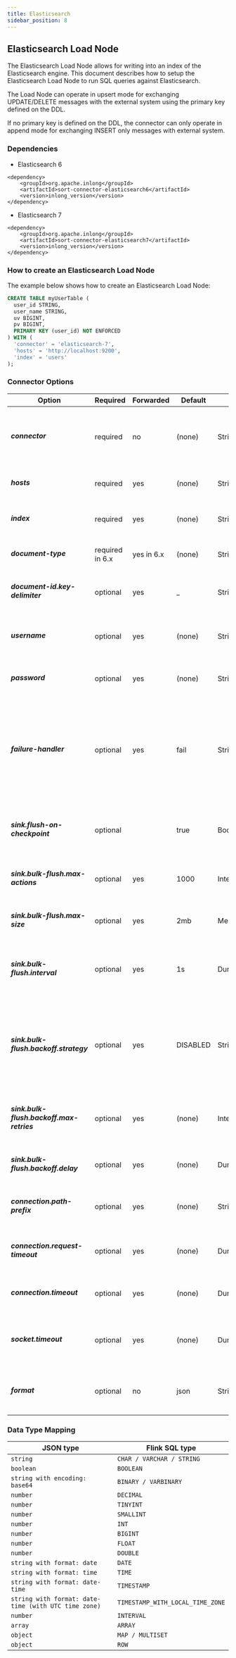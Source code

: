 ```yaml
---
title: Elasticsearch
sidebar_position: 8
---
```


## Elasticsearch Load Node

The Elasticsearch Load Node allows for writing into an index of the Elasticsearch engine. This document describes how to setup the Elasticsearch Load Node to run SQL queries against Elasticsearch.

The Load Node can operate in upsert mode for exchanging UPDATE/DELETE messages with the external system using the primary key defined on the DDL.

If no primary key is defined on the DDL, the connector can only operate in append mode for exchanging INSERT only messages with external system.

### Dependencies

- Elasticsearch 6

```
<dependency>
    <groupId>org.apache.inlong</groupId>
    <artifactId>sort-connector-elasticsearch6</artifactId>
    <version>inlong_version</version>
</dependency>
```
- Elasticsearch 7

```
<dependency>
    <groupId>org.apache.inlong</groupId>
    <artifactId>sort-connector-elasticsearch7</artifactId>
    <version>inlong_version</version>
</dependency>
```

### How to create an Elasticsearch Load Node

The example below shows how to create an Elasticsearch Load Node:

```sql
CREATE TABLE myUserTable (
  user_id STRING,
  user_name STRING,
  uv BIGINT,
  pv BIGINT,
  PRIMARY KEY (user_id) NOT ENFORCED
) WITH (
  'connector' = 'elasticsearch-7',
  'hosts' = 'http://localhost:9200',
  'index' = 'users'
);
```

### Connector Options

<table class="table table-bordered">
    <thead>
      <tr>
        <th class="text-left" style="width: 25%">Option</th>
        <th class="text-center" style="width: 8%">Required</th>
        <th class="text-center" style="width: 8%">Forwarded</th>
        <th class="text-center" style="width: 7%">Default</th>
        <th class="text-center" style="width: 10%">Type</th>
        <th class="text-center" style="width: 42%">Description</th>
      </tr>
    </thead>
    <tbody>
    <tr>
      <td><h5>connector</h5></td>
      <td>required</td>
      <td>no</td>
      <td style="word-wrap: break-word;">(none)</td>
      <td>String</td>
      <td>Specify what connector to use, valid values are:
      <ul>
      <li><code>elasticsearch-6</code>: connect to Elasticsearch 6.x cluster.</li>
      <li><code>elasticsearch-7</code>: connect to Elasticsearch 7.x cluster.</li>
      </ul></td>
    </tr>
    <tr>
      <td><h5>hosts</h5></td>
      <td>required</td>
      <td>yes</td>
      <td style="word-wrap: break-word;">(none)</td>
      <td>String</td>
      <td>One or more Elasticsearch hosts to connect to, e.g. <code>'http://host_name:9092;http://host_name:9093'</code>.</td>
    </tr>
    <tr>
      <td><h5>index</h5></td>
      <td>required</td>
      <td>yes</td>
      <td style="word-wrap: break-word;">(none)</td>
      <td>String</td>
      <td>Elasticsearch index for every record. Can be a static index (e.g. <code>'myIndex'</code>) or
       a dynamic index (e.g. <code>'index-{log_ts|yyyy-MM-dd}'</code>).
       See the following <a href="#dynamic-index">Dynamic Index</a> section for more details.</td>
    </tr>
    <tr>
      <td><h5>document-type</h5></td>
      <td>required in 6.x</td>
      <td>yes in 6.x</td>
      <td style="word-wrap: break-word;">(none)</td>
      <td>String</td>
      <td>Elasticsearch document type. Not necessary anymore in <code>elasticsearch-7</code>.</td>
    </tr>
    <tr>
      <td><h5>document-id.key-delimiter</h5></td>
      <td>optional</td>
      <td>yes</td>
      <td style="word-wrap: break-word;">_</td>
      <td>String</td>
      <td>Delimiter for composite keys ("_" by default), e.g., "$" would result in IDs "KEY1$KEY2$KEY3".</td>
    </tr>
    <tr>
      <td><h5>username</h5></td>
      <td>optional</td>
      <td>yes</td>
      <td style="word-wrap: break-word;">(none)</td>
      <td>String</td>
      <td>Username used to connect to Elasticsearch instance. Please notice that Elasticsearch doesn't pre-bundled security feature, but you can enable it by following the <a href="https://www.elastic.co/guide/en/elasticsearch/reference/master/configuring-security.html">guideline</a> to secure an Elasticsearch cluster.</td>
    </tr>
    <tr>
      <td><h5>password</h5></td>
      <td>optional</td>
      <td>yes</td>
      <td style="word-wrap: break-word;">(none)</td>
      <td>String</td>
      <td>Password used to connect to Elasticsearch instance. If <code>username</code> is configured, this option must be configured with non-empty string as well.</td>
    </tr>
    <tr>
      <td><h5>failure-handler</h5></td>
      <td>optional</td>
      <td>yes</td>
      <td style="word-wrap: break-word;">fail</td>
      <td>String</td>
      <td>Failure handling strategy in case a request to Elasticsearch fails. Valid strategies are:
      <ul>
        <li><code>fail</code>: throws an exception if a request fails and thus causes a job failure.</li>
        <li><code>ignore</code>: ignores failures and drops the request.</li>
        <li><code>retry-rejected</code>: re-adds requests that have failed due to queue capacity saturation.</li>
        <li>custom class name: for failure handling with a ActionRequestFailureHandler subclass.</li>
      </ul>
      </td>
    </tr>
    <tr>
      <td><h5>sink.flush-on-checkpoint</h5></td>
      <td>optional</td>
      <td></td>
      <td style="word-wrap: break-word;">true</td>
      <td>Boolean</td>
      <td>Flush on checkpoint or not. When disabled, a sink will not wait for all pending action requests
       to be acknowledged by Elasticsearch on checkpoints. Thus, a sink does NOT provide any strong
       guarantees for at-least-once delivery of action requests.
      </td>
    </tr>
    <tr>
      <td><h5>sink.bulk-flush.max-actions</h5></td>
      <td>optional</td>
      <td>yes</td>
      <td style="word-wrap: break-word;">1000</td>
      <td>Integer</td>
      <td>Maximum number of buffered actions per bulk request.
      Can be set to <code>'0'</code> to disable it.
      </td>
    </tr>
    <tr>
      <td><h5>sink.bulk-flush.max-size</h5></td>
      <td>optional</td>
      <td>yes</td>
      <td style="word-wrap: break-word;">2mb</td>
      <td>MemorySize</td>
      <td>Maximum size in memory of buffered actions per bulk request. Must be in MB granularity.
      Can be set to <code>'0'</code> to disable it.
      </td>
    </tr>
    <tr>
      <td><h5>sink.bulk-flush.interval</h5></td>
      <td>optional</td>
      <td>yes</td>
      <td style="word-wrap: break-word;">1s</td>
      <td>Duration</td>
      <td>The interval to flush buffered actions.
        Can be set to <code>'0'</code> to disable it. Note, both <code>'sink.bulk-flush.max-size'</code> and <code>'sink.bulk-flush.max-actions'</code>
        can be set to <code>'0'</code> with the flush interval set allowing for complete async processing of buffered actions.
      </td>
    </tr>
    <tr>
      <td><h5>sink.bulk-flush.backoff.strategy</h5></td>
      <td>optional</td>
      <td>yes</td>
      <td style="word-wrap: break-word;">DISABLED</td>
      <td>String</td>
      <td>Specify how to perform retries if any flush actions failed due to a temporary request error. Valid strategies are:
      <ul>
        <li><code>DISABLED</code>: no retry performed, i.e. fail after the first request error.</li>
        <li><code>CONSTANT</code>: wait for backoff delay between retries.</li>
        <li><code>EXPONENTIAL</code>: initially wait for backoff delay and increase exponentially between retries.</li>
      </ul>
      </td>
    </tr>
    <tr>
      <td><h5>sink.bulk-flush.backoff.max-retries</h5></td>
      <td>optional</td>
      <td>yes</td>
      <td style="word-wrap: break-word;">(none)</td>
      <td>Integer</td>
      <td>Maximum number of backoff retries.</td>
    </tr>
    <tr>
      <td><h5>sink.bulk-flush.backoff.delay</h5></td>
      <td>optional</td>
      <td>yes</td>
      <td style="word-wrap: break-word;">(none)</td>
      <td>Duration</td>
      <td>Delay between each backoff attempt. For <code>CONSTANT</code> backoff, this is simply the delay between each retry. For <code>EXPONENTIAL</code> backoff, this is the initial base delay.</td>
    </tr>
    <tr>
      <td><h5>connection.path-prefix</h5></td>
      <td>optional</td>
      <td>yes</td>
      <td style="word-wrap: break-word;">(none)</td>
      <td>String</td>
      <td>Prefix string to be added to every REST communication, e.g., <code>'/v1'</code>.</td>
    </tr>
    <tr>
      <td><h5>connection.request-timeout</h5></td>
      <td>optional</td>
      <td>yes</td>
      <td style="word-wrap: break-word;">(none)</td>
      <td>Duration</td>
      <td>The timeout in milliseconds for requesting a connection from the connection manager.
        The timeout must be larger than or equal to 0.
        A timeout value of zero is interpreted as an infinite timeout.
      </td>
    </tr>
    <tr>
      <td><h5>connection.timeout</h5></td>
      <td>optional</td>
      <td>yes</td>
      <td style="word-wrap: break-word;">(none)</td>
      <td>Duration</td>
      <td>The timeout in milliseconds for establishing a connection.
        The timeout must be larger than or equal to 0.
        A timeout value of zero is interpreted as an infinite timeout.
      </td>
    </tr>
    <tr>
      <td><h5>socket.timeout</h5></td>
      <td>optional</td>
      <td>yes</td>
      <td style="word-wrap: break-word;">(none)</td>
      <td>Duration</td>
      <td>The socket timeout (SO_TIMEOUT) for waiting for data or, put differently,
        a maximum period inactivity between two consecutive data packets.
        The timeout must be larger than or equal to 0.
        A timeout value of zero is interpreted as an infinite timeout.
      </td>
    </tr>
    <tr>
      <td><h5>format</h5></td>
      <td>optional</td>
      <td>no</td>
      <td style="word-wrap: break-word;">json</td>
      <td>String</td>
      <td>Elasticsearch connector supports to specify a format. The format must produce a valid json document.
       By default uses built-in <code>'json'</code> format. Please refer to <a href="{{< ref "docs/connectors/table/formats/overview" >}}">JSON Format</a> page for more details.
      </td>
    </tr>
    </tbody>
</table>

### Data Type Mapping

<table class="table table-bordered">
    <thead>
      <tr>
        <th class="text-left">JSON type</th>
        <th class="text-left">Flink SQL type</th>
      </tr>
    </thead>
    <tbody>
    <tr>
      <td><code>string</code></td>
      <td><code>CHAR / VARCHAR / STRING</code></td>
    </tr>
    <tr>
      <td><code>boolean</code></td>
      <td><code>BOOLEAN</code></td>
    </tr>
    <tr>
      <td><code>string with encoding: base64</code></td>
      <td><code>BINARY / VARBINARY</code></td>
    </tr>
    <tr>
      <td><code>number</code></td>
      <td><code>DECIMAL</code></td>
    </tr>
    <tr>
      <td><code>number</code></td>
      <td><code>TINYINT</code></td>
    </tr>
    <tr>
      <td><code>number</code></td>
      <td><code>SMALLINT</code></td>
    </tr>
    <tr>
      <td><code>number</code></td>
      <td><code>INT</code></td>
    </tr>
    <tr>
      <td><code>number</code></td>
      <td><code>BIGINT</code></td>
    </tr>
    <tr>
      <td><code>number</code></td>
      <td><code>FLOAT</code></td>
    </tr>
    <tr>
      <td><code>number</code></td>
      <td><code>DOUBLE</code></td>
    </tr>
    <tr>
      <td><code>string with format: date</code></td>
      <td><code>DATE</code></td>
    </tr>
    <tr>
      <td><code>string with format: time</code></td>
      <td><code>TIME</code></td>
    </tr>
    <tr>
      <td><code>string with format: date-time</code></td>
      <td><code>TIMESTAMP</code></td>
    </tr>
    <tr>
      <td><code>string with format: date-time (with UTC time zone)</code></td>
      <td><code>TIMESTAMP_WITH_LOCAL_TIME_ZONE</code></td>
    </tr>
    <tr>
      <td><code>number</code></td>
      <td><code>INTERVAL</code></td>
    </tr>
    <tr>
      <td><code>array</code></td>
      <td><code>ARRAY</code></td>
    </tr>
    <tr>
      <td><code>object</code></td>
      <td><code>MAP / MULTISET</code></td>
    </tr>
    <tr>
      <td><code>object</code></td>
      <td><code>ROW</code></td>
    </tr>
    </tbody>
</table>